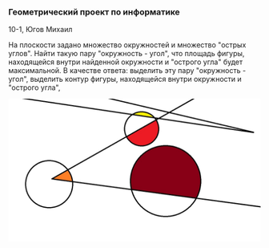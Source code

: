 ### Геометрический проект по информатике 
10-1, Югов Михаил

На плоскости задано множество окружностей и множество "острых углов". Найти такую пару "окружность - угол", что площадь фигуры, находящейся внутри найденной окружности и "острого угла" будет максимальной. В качестве ответа: выделить эту пару "окружность - угол", выделить контур фигуры, находящейся внутри окружности и "острого угла",

![Тестовая картинка](/pics/geom_pic.jpg)
